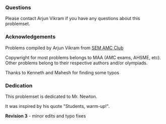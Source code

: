 ### Questions

Please contact Arjun Vikram if you have any questions about this problemset.

### Acknowledgements

Problems compiled by Arjun Vikram from [SEM AMC Club](https://sem-amc-club.tk/)

Copywright for most problems belongs to MAA (AMC exams, AHSME, etc). Other problems belong to their respective authors and/or olympiads.

Thanks to Kenneth and Mahesh for finding some typos

### Dedication

This problemset is dedicated to Mr. Newton.

It was inspired by his quote "Students, warm-up!".







**Revision 3** - minor edits and typo fixes